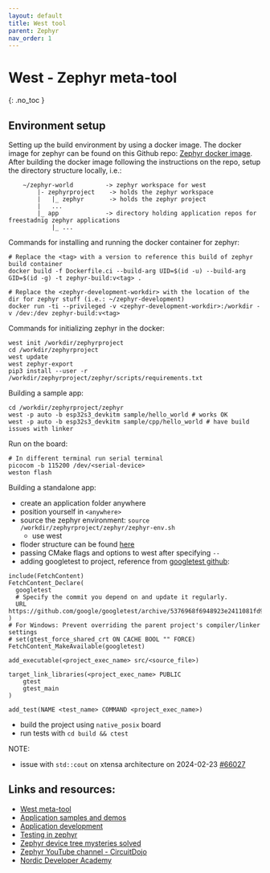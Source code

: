 ```yaml
---
layout: default
title: West tool 
parent: Zephyr
nav_order: 1
---
```


# West - Zephyr meta-tool
{: .no_toc }

## Environment setup 

Setting up the build environment by using a docker image. The docker image for 
zephyr can be found on this Github repo: [Zephyr docker image](https://github.com/zephyrproject-rtos/docker-image).
After building the docker image following the instructions on the repo, 
setup the directory structure locally, i.e.:

```
    ~/zephyr-world         -> zephyr workspace for west
        |- zephyrproject    -> holds the zephyr workspace       
        |   |_ zephyr       -> holds the zephyr project
        |   ...    
        |_ app             -> directory holding application repos for freestadnig zephyr applications
            |_ ...
```

Commands for installing and running the docker container for zephyr:
```
# Replace the <tag> with a version to reference this build of zephyr build container
docker build -f Dockerfile.ci --build-arg UID=$(id -u) --build-arg GID=$(id -g) -t zephyr-build:v<tag> .

# Replace the <zephyr-development-workdir> with the location of the dir for zephyr stuff (i.e.: ~/zephyr-development)
docker run -ti --privileged -v <zephyr-development-workdir>:/workdir -v /dev:/dev zephyr-build:v<tag>
```

Commands for initializing zephyr in the docker:
```
west init /workdir/zephyrproject
cd /workdir/zephyrproject
west update
west zephyr-export
pip3 install --user -r /workdir/zephyrproject/zephyr/scripts/requirements.txt
```

Building a sample app:
```
cd /workdir/zephyrproject/zephyr
west -p auto -b esp32s3_devkitm sample/hello_world # works OK 
west -p auto -b esp32s3_devkitm sample/cpp/hello_world # have build issues with linker
```

Run on the board:
```
# In different terminal run serial terminal
picocom -b 115200 /dev/<serial-device>
weston flash
```

Building a standalone app:
- create an application folder anywhere
- position yourself in `<anywhere>`
- source the zephyr environment: `source /workdir/zephyrproject/zephyr/zephyr-env.sh`
    - use west
- floder structure can be found [here](https://docs.zephyrproject.org/latest/develop/application/index.html#zephyr-freestanding-application)
- passing CMake flags and options to west after specifying `--`  
- adding googletest to project, reference from [googletest github](https://github.com/google/googletest/blob/main/googletest/README.md):

```
include(FetchContent)
FetchContent_Declare(
  googletest
  # Specify the commit you depend on and update it regularly.
  URL https://github.com/google/googletest/archive/5376968f6948923e2411081fd9372e71a59d8e77.zip
)
# For Windows: Prevent overriding the parent project's compiler/linker settings
# set(gtest_force_shared_crt ON CACHE BOOL "" FORCE)
FetchContent_MakeAvailable(googletest)

add_executable(<project_exec_name> src/<source_file>)

target_link_libraries(<project_exec_name> PUBLIC
    gtest
    gtest_main
)

add_test(NAME <test_name> COMMAND <project_exec_name>)
```
- build the project using `native_posix` board 
- run tests with `cd build && ctest`

NOTE:
* issue with `std::cout` on xtensa architecture on 2024-02-23 [#66027](https://github.com/zephyrproject-rtos/zephyr/issues/66027)

## Links and resources:
- [West meta-tool](https://docs.zephyrproject.org/latest/develop/west/index.html)
- [Application samples and demos](https://docs.zephyrproject.org/latest/samples/index.html#samples-and-demos)
- [Application development](https://docs.zephyrproject.org/latest/develop/application/index.html#application)
- [Testing in zephyr](https://docs.zephyrproject.org/latest/develop/test/index.html)
- [Zephyr device tree mysteries solved](https://www.youtube.com/watch?v=w8GgP3h0M8M)
- [Zephyr YouTube channel - CircuitDojo](https://www.youtube.com/@CircuitDojo/streams)
- [Nordic Developer Academy](https://academy.nordicsemi.com)
